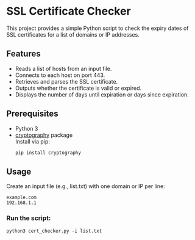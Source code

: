 # SSL Certificate Checker

This project provides a simple Python script to check the expiry dates of SSL certificates for a list of domains or IP addresses.

## Features
- Reads a list of hosts from an input file.
- Connects to each host on port 443.
- Retrieves and parses the SSL certificate.
- Outputs whether the certificate is valid or expired.
- Displays the number of days until expiration or days since expiration.

## Prerequisites
- Python 3
- [cryptography](https://pypi.org/project/cryptography/) package  
  Install via pip:
  ```bash
  pip install cryptography
  ```

## Usage
Create an input file (e.g., list.txt) with one domain or IP per line:

```
example.com
192.168.1.1
```

### Run the script:

```
python3 cert_checker.py -i list.txt
```
